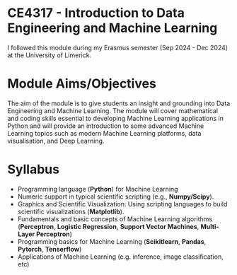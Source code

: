 # CE4317 - Introduction to Data Engineering and Machine Learning

I followed this module during my Erasmus semester (Sep 2024 - Dec 2024) at the University of Limerick.

# Module Aims/Objectives

The aim of the module is to give students an insight and grounding into Data Engineering and Machine Learning. The module will cover mathematical and coding skills essential to developing Machine Learning applications in Python and will provide an introduction to some advanced Machine Learning topics such as modern Machine Learning platforms, data visualisation, and Deep Learning. 

# Syllabus

- Programming language (**Python**) for Machine Learning
- Numeric support in typical scientific scripting (e.g., **Numpy/Scipy**).
- Graphics and Scientific Visualization: Using scripting languages to build scientific visualizations (**Matplotlib**).
- Fundamentals and basic concepts of Machine Learning algorithms (**Perceptron**, **Logistic Regression**, **Support Vector Machines**, **Multi-Layer Perceptron**)
- Programming basics for Machine Learning (**Scikitlearn**, **Pandas**, **Pytorch**, **Tenserflow**)
- Applications of Machine Learning (e.g. inference, image classification, etc)
